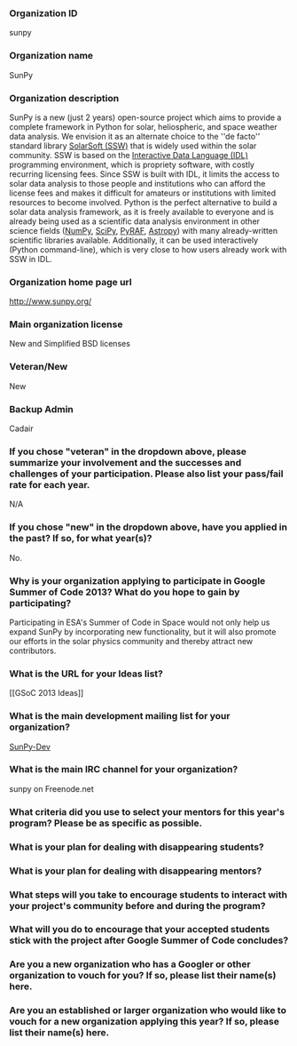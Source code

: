### Organization ID
sunpy

### Organization name
SunPy

### Organization description
SunPy is a new (just 2 years) open-source project which aims to provide a complete framework in Python for solar, heliospheric, and space weather data analysis. We envision it as an alternate choice to the ''de facto'' standard library [SolarSoft (SSW)][1] that is widely used within the solar community.  SSW is based on the  [Interactive Data Language (IDL)][2] programming environment, which is propriety software, with costly recurring licensing fees. Since SSW is built with IDL, it limits the access to solar data analysis to those people and institutions who can afford the license fees and makes it difficult for amateurs or institutions with limited resources to become involved.  Python is the perfect alternative to build a solar data analysis framework, as it is freely available to everyone and is already being used as a scientific data analysis environment in other science fields ([NumPy][3], [SciPy][4], [PyRAF][5], [Astropy][6]) with many already-written scientific libraries available. Additionally, it can be used interactively (Python command-line), which is very close to how users already work with SSW in IDL.

[1]: http://www.mssl.ucl.ac.uk/surf/sswdoc/solarsoft/
[2]: http://www.exelisvis.com/language/en-us/productsservices/idl.aspx
[3]: http://numpy.scipy.org/
[4]: http://scipy.org/
[5]: http://www.stsci.edu/resources/software_hardware/pyraf
[6]: http://www.astropy.org/

### Organization home page url
http://www.sunpy.org/

### Main organization license
New and Simplified BSD licenses

### Veteran/New
New

### Backup Admin
Cadair

### If you chose "veteran" in the dropdown above, please summarize your involvement and the successes and challenges of your participation. Please also list your pass/fail rate for each year. 
N/A

### If you chose "new" in the dropdown above, have you applied in the past? If so, for what year(s)?
No.

### Why is your organization applying to participate in Google Summer of Code 2013? What do you hope to gain by participating?

Participating in ESA's Summer of Code in Space would not only help us expand SunPy by incorporating new functionality, but it will also promote our efforts in the solar physics community and thereby attract new contributors.

### What is the URL for your Ideas list?
[[GSoC 2013 Ideas]]

### What is the main development mailing list for your organization?
[SunPy-Dev](https://groups.google.com/forum/#!forum/sunpy-dev)

### What is the main IRC channel for your organization?
sunpy on Freenode.net

### What criteria did you use to select your mentors for this year's program? Please be as specific as possible.

### What is your plan for dealing with disappearing students?

### What is your plan for dealing with disappearing mentors?

### What steps will you take to encourage students to interact with your project's community before and during the program?

### What will you do to encourage that your accepted students stick with the project after Google Summer of Code concludes?

### Are you a new organization who has a Googler or other organization to vouch for you? If so, please list their name(s) here.

### Are you an established or larger organization who would like to vouch for a new organization applying this year? If so, please list their name(s) here.